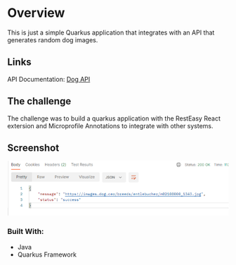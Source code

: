 # Overview

This is just a simple Quarkus application that integrates with an API that generates random dog images.

## Links

API Documentation: [Dog API](https://dog.ceo/dog-api/?ref=apispublicas.com)

## The challenge

The challenge was to build a quarkus application with the RestEasy React extersion and Microprofile Annotations to integrate with other systems.

## Screenshot

![](./chanllenge-screenshot.png)

### Built With:

- Java
- Quarkus Framework

